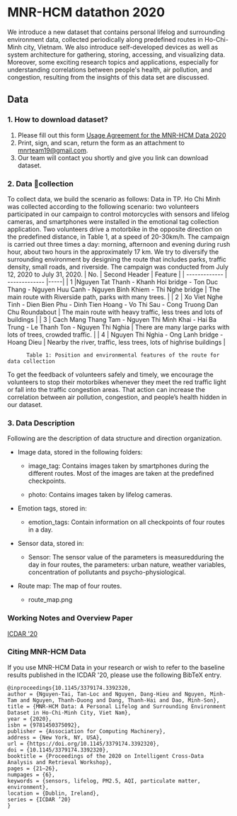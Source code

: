 # MNR-HCM datathon 2020
We introduce a new dataset that contains personal lifelog and surrounding environment data, collected periodically along predefined routes in Ho-Chi-Minh city, Vietnam. We also introduce self-developed devices as well as system architecture for gathering, storing, accessing, and visualizing data. Moreover, some exciting research topics and applications, especially for understanding correlations between people's health, air pollution, and congestion, resulting from the insights of this data set are discussed.

## Data 
### 1. How to download dataset?
1. Please fill out this form [Usage Agreement for the MNR-HCM Data 2020](https://drive.google.com/file/d/1gPIiz4EWDirj_zqLQ97PORfJ6yJ2piZD/view?usp=sharing)
3. Print, sign, and scan, return the form as an attachment to mnrteam19@gmail.com.
4. Our team will contact you shortly and give you link can download dataset.

### 2. Data collection
To collect data, we build the scenario as follows: Data in TP. Ho Chi Minh was collected according to the following scenario: two volunteers participated in our campaign to control motorcycles with sensors and lifelog cameras, and smartphones  were installed in the emotional tag collection application. Two volunteers drive a motorbike in the opposite direction on the predefined distance, in Table 1, at a speed of 20-30km/h. The campaign is carried out three times a day: morning, afternoon and evening during rush hour, about two hours in the approximately 17 km. We try to diversify the surrounding environment by designing the route that includes parks, traffic density, small roads, and riverside. The campaign was conducted from July 12, 2020 to July 31, 2020.
|    No.        | Second Header | Feature |
| ------------- | ------------- |-----|
| 1             |Nguyen Tat Thanh - Khanh Hoi bridge - Ton Duc Thang - Nguyen Huu Canh - Nguyen Binh Khiem - Thi Nghe bridge | The main route with Riverside path, parks with many trees.    |
| 2             | Xo Viet Nghe Tinh - Dien Bien Phu - Dinh Tien Hoang - Vo Thi Sau - Cong Truong Dan Chu Roundabout  |  The main route with heavy traffic, less trees and lots of buildings   |
| 3             | Cach Mang Thang Tam - Nguyen Thi Minh Khai - Hai Ba Trung - Le Thanh Ton - Nguyen Thi Nghia  |  There are many large parks with lots of trees, crowded traffic.   |
| 4             | Nguyen Thi Nghia - Ong Lanh bridge - Hoang Dieu  | Nearby the river, traffic, less trees, lots of highrise buildings    |

          Table 1: Position and environmental features of the route for data collection

To get the feedback of volunteers safely and timely, we encourage the volunteers to stop their motorbikes whenever they meet the red traffic light or fall into the traffic congestion areas. That action can increase the correlation between air pollution, congestion, and people’s health hidden in our dataset. 

### 3. Data Description

Following are the description of data structure and direction organization.
* Image data, stored in the following folders:
   - image_tag: Contains images taken by smartphones during the different routes. Most of the images are taken at the predefined checkpoints.
   
   - photo: Contains images taken by lifelog cameras.
* Emotion tags, stored in:
   - emotion_tags: Contain information on all checkpoints of four routes in a day.

* Sensor data, stored in:
    - Sensor: The sensor value of the parameters is measuredduring the day in four routes, the parameters: urban nature, weather variables, concentration of pollutants and psycho-physiological.

* Route map: The map of four routes.
    - route_map.png 



### Working Notes and Overview Paper
[ICDAR '20](https://www.researchgate.net/publication/340582855_MNR-HCM_Data_A_Personal_Lifelog_and_Surrounding_Environment_Dataset_in_Ho-Chi-Minh_City_Viet_Nam)

### Citing MNR-HCM Data
If you use MNR-HCM Data in your research or wish to refer to the baseline results published in the ICDAR '20, please use the following BibTeX entry.
```
@inproceedings{10.1145/3379174.3392320,
author = {Nguyen-Tai, Tan-Loc and Nguyen, Dang-Hieu and Nguyen, Minh-Tam and Nguyen, Thanh-Duong and Dang, Thanh-Hai and Dao, Minh-Son},
title = {MNR-HCM Data: A Personal Lifelog and Surrounding Environment Dataset in Ho-Chi-Minh City, Viet Nam},
year = {2020},
isbn = {9781450375092},
publisher = {Association for Computing Machinery},
address = {New York, NY, USA},
url = {https://doi.org/10.1145/3379174.3392320},
doi = {10.1145/3379174.3392320},
booktitle = {Proceedings of the 2020 on Intelligent Cross-Data Analysis and Retrieval Workshop},
pages = {21–26},
numpages = {6},
keywords = {sensors, lifelog, PM2.5, AQI, particulate matter, environment},
location = {Dublin, Ireland},
series = {ICDAR ’20}
}
```

